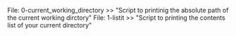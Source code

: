 File: 0-current_working_directory >> "Script to printinig the absolute path of the current working dirctory"
File: 1-listit >> "Script to printing the contents list of your current directory"
